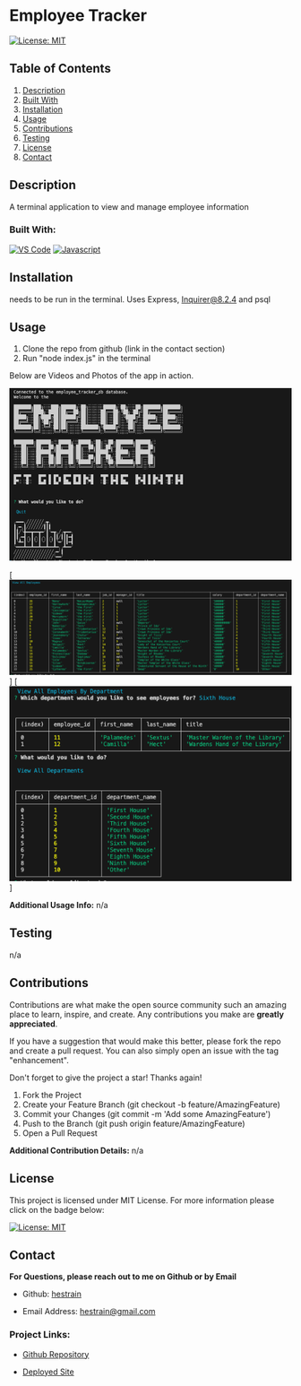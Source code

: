 <h1 style= "text-center"> Employee Tracker </h1>
 


  [![License: MIT](https://img.shields.io/badge/License-MIT-yellow.svg)](https://opensource.org/licenses/MIT)


  ## Table of Contents
<ol>
<li>
<a href="#description"> Description </a>
</li>
<li> <a href="#built-with"> Built With </a>
</li>
<li><a href="#installation"> Installation </a>
</li>
<li>
<a href="#usage"> Usage </a>
</li>
<li><a href="#contributions"> Contributions </a>
</li>
<li>
<a href="#testing"> Testing </a>
</li>
<li>
<a href="#license"> License </a>
</li>
<li>
<a href="#contact"> Contact </a>
</li> 
</ol>

## Description 
 
  A terminal application to view and manage employee information
 

### Built With: 

  [![VS Code](https://img.shields.io/badge/IDE-VSCode-0000ff?style=plastic&logo=VisualStudioCode&logoWidth=10)](https://code.visualstudio.com/docs)
  [![Javascript](https://img.shields.io/badge/Language-JavaScript-ff0000?style=plastic&logo=JavaScript&logoWidth=10)](https://javascript.info/)

## Installation 
 
   needs to be run in the terminal. Uses Express, Inquirer@8.2.4 and psql 

## Usage 


1. Clone the repo from github (link in the contact section) 
2. Run "node index.js" in the terminal

Below are Videos and Photos of the app in action.

  [![Video of terminal usage](./assets/employeetrackerthumb.png)](https://youtu.be/bhVbhZQIKEk)

  [![View all employees](./assets/viewAllEmployees.png)]
  [![More views](./assets/more%20views.png)]


**Additional Usage Info:** 
   n/a

## Testing 

  n/a

## Contributions 

   Contributions are what make the open source community such an amazing place to learn, inspire, and create. Any contributions you make are **greatly appreciated**. 



If you have a suggestion that would make this better, please fork the repo and create a pull request. You can also simply open an issue with the tag "enhancement".

Don't forget to give the project a star! Thanks again!


1. Fork the Project
2. Create your Feature Branch (git checkout -b feature/AmazingFeature)
3. Commit your Changes (git commit -m 'Add some AmazingFeature')
4. Push to the Branch (git push origin feature/AmazingFeature)
5. Open a Pull Request


 
 **Additional Contribution Details:** 
   n/a

## License 
 
  This project is licensed under MIT License. For more information please click on the badge below: 
  
 
 [![License: MIT](https://img.shields.io/badge/License-MIT-yellow.svg)](https://opensource.org/licenses/MIT)

## Contact 
 
**For Questions, please reach out to me on Github or by Email** 

  - Github: 
   [hestrain](https://github.com/hestrain)

  - Email Address: 
  [hestrain@gmail.com](mailto:hestrain@gmail.com)

  ### Project Links: 

 - [Github Repository](https://github.com/hestrain/Employee-Tracker)

 - [Deployed Site](n/a)